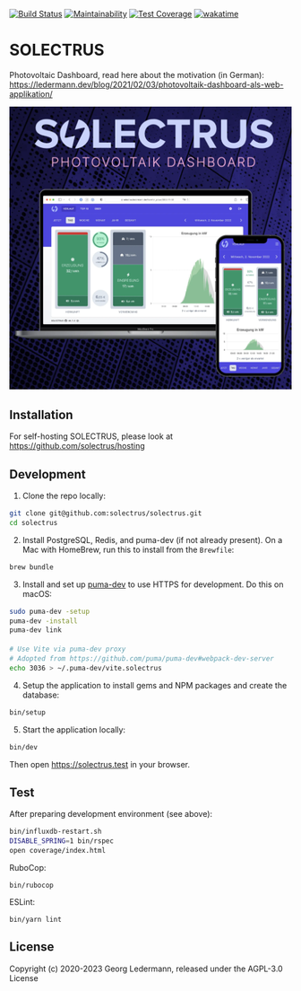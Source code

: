 [![Build Status](https://github.com/solectrus/solectrus/workflows/Continuous%20integration/badge.svg)](https://github.com/solectrus/solectrus/actions)
[![Maintainability](https://api.codeclimate.com/v1/badges/10d74fb7665c045afcf4/maintainability)](https://codeclimate.com/repos/5fe98897e985f4018b001e7d/maintainability)
[![Test Coverage](https://api.codeclimate.com/v1/badges/10d74fb7665c045afcf4/test_coverage)](https://codeclimate.com/repos/5fe98897e985f4018b001e7d/test_coverage)
[![wakatime](https://wakatime.com/badge/user/697af4f5-617a-446d-ba58-407e7f3e0243/project/ce8d6e54-7457-42e5-94a3-33a9d4021d45.svg)](https://wakatime.com/badge/user/697af4f5-617a-446d-ba58-407e7f3e0243/project/ce8d6e54-7457-42e5-94a3-33a9d4021d45)

# SOLECTRUS

Photovoltaic Dashboard, read here about the motivation (in German):
https://ledermann.dev/blog/2021/02/03/photovoltaik-dashboard-als-web-applikation/

![Screenshot](screenshot.webp)

## Installation

For self-hosting SOLECTRUS, please look at https://github.com/solectrus/hosting

## Development

1. Clone the repo locally:

```bash
git clone git@github.com:solectrus/solectrus.git
cd solectrus
```

2. Install PostgreSQL, Redis, and puma-dev (if not already present). On a Mac with HomeBrew, run this to install from the `Brewfile`:

```bash
brew bundle
```

3. Install and set up [puma-dev](https://github.com/puma/puma-dev) to use HTTPS for development. Do this on macOS:

```bash
sudo puma-dev -setup
puma-dev -install
puma-dev link

# Use Vite via puma-dev proxy
# Adopted from https://github.com/puma/puma-dev#webpack-dev-server
echo 3036 > ~/.puma-dev/vite.solectrus
```

4. Setup the application to install gems and NPM packages and create the database:

```bash
bin/setup
```

5. Start the application locally:

```bash
bin/dev
```

Then open https://solectrus.test in your browser.

## Test

After preparing development environment (see above):

```bash
bin/influxdb-restart.sh
DISABLE_SPRING=1 bin/rspec
open coverage/index.html
```

RuboCop:

```
bin/rubocop
```

ESLint:

```
bin/yarn lint
```

## License

Copyright (c) 2020-2023 Georg Ledermann, released under the AGPL-3.0 License
